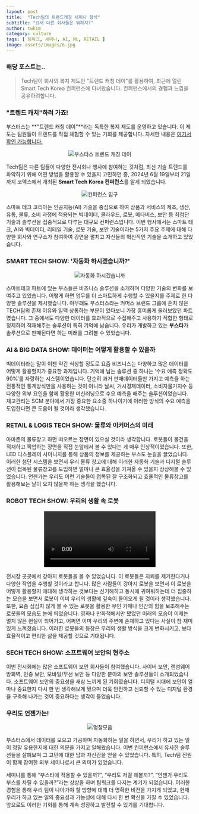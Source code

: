 ```yaml
---
layout: post
title:  "Tech팀의 트랜드캐칭 세미나 참석"
subtitle: "요새 다른 회사들은 뭐하지?"
author: twkim
category: culture
tags: [ 팀워크, 세미나, AI, ML, RETAIL ]
image: assets/images/6.jpg
---
```


### 해당 포스트는..
> Tech팀이 회사의 복지 제도인 "트렌드 캐칭 데이"를 활용하여, 최근에 열린 Smart Tech Korea 컨퍼런스에 다녀왔습니다. 컨퍼런스에서의 경험과 느낌을 공유하려합니다.

### "트렌드 캐치"하러 가죠!

부스터스는 **"트렌드 캐칭 데이"**라는 독특한 복지 제도를 운영하고 있습니다. 이 제도는 팀원들이 트렌드를 직접 체험할 수 있는 기회를 제공합니다. 자세한 내용은 <a href="https://brunch.co.kr/@boosters/28">여기서 확인 가능합니다.</a>

<p style="text-align: center;">
  <img src="/assets/images/2024-07/trend-catching-day.png" alt="부스터스 트렌드 캐칭 데이">
</p>

Tech팀은 다른 팀들이 다양한 전시회나 행사에 참여하는 것처럼, 최신 기술 트렌드를 파악하기 위해 어떤 방법을 활용할 수 있을지 고민하던 중, 2024년 6월 19일부터 21일까지 코엑스에서 개최된 **Smart Tech Korea 컨퍼런스**를 알게 되었습니다.

<p style="text-align: center;">
  <img src="/assets/images/2024-07/stk_boosters_tech.jpg" alt="컨퍼런스 입구">
</p>

스마트 테크 코리아는 인공지능(AI) 기술을 중심으로 하여 상품과 서비스의 제조, 생산, 유통, 물류, 소비 과정에 적용되는 빅데이터, 클라우드, 로봇, 메타버스, 보안 등 최첨단 기술과 솔루션을 집중적으로 다루는 대규모 컨퍼런스입니다. 이번 행사에서는 스마트 테크, AI와 빅데이터, 리테일 기술, 로봇 기술, 보안 기술이라는 5가지 주요 주제에 대해 다양한 회사와 연구소가 참여하여 강연을 펼치고 자신들의 혁신적인 기술을 소개하고 있었습니다.


### SMART TECH SHOW: '자동화 하시겠습니까?'

<p style="text-align: center;">
  <img src="assets\images\2024-07\shell_we_automatic.jpg" alt="자동화 하시겠습니까">
</p>

스마트테크 파트에 있는 부스들은 비즈니스 솔루션을 소개하며 다양한 기술의 변화를 보여주고 있었습니다. 어떻게 하면 업무를 더 스마트하게 수행할 수 있을지를 주제로 한 다양한 솔루션을 제시했습니다. 아무래도 부스터스라는 커머스 브랜드 그룹에 흔치 않은 TECH팀의 존재 이유와 일맥 상통하는 부분이 있다보니 가장 흥미롭게 둘러보았던 파트였습니다. 그 중에서도 다양한 데이터를 효과적으로 수집해주고 사용하기 적합한 형태로 정제하여 적재해주는 솔루션이 특히 기억에 남습니다. 우리가 개발하고 있는 **부스타**가 솔루션으로 판매된다면 하는 미래를 그려볼 수 있었습니다. 


### AI & BIG DATA SHOW: 데이터는 어떻게 활용할 수 있을까

빅데이터라는 말이 이젠 약간 식상할 정도로 요즘 비즈니스는 다양하고 많은 데이터를 어떻게 활용할지가 중요한 과제입니다. 기억에 남는 솔루션 중 하나는 ‘수요 예측 정확도 90%’를 자랑하는 시스템이었습니다. 단순히 과거 판매데이터들만 가지고 예측을 하는 전통적인 통계방식만을 사용하는 것이 아니라 날씨, 거시경제데이터, 소비자물가지수 등 다양한 외부 요인을 함께 활용한 머신러닝으로 수요 예측을 해주는 솔루션이었습니다. 재고관리는 SCM 분야에서 가장 중요한 요소중 하나이기에 이러한 방식의 수요 예측을 도입한다면 큰 도움이 될 것이라 생각했습니다.


### RETAIL & LOGIS TECH SHOW: 물류와 이커머스의 미래

아마존의 물류창고 하면 떠오르는 장면이 있으실 것이라 생각합니다. 로봇들이 물건을 적재하고 픽업하는 장면을 직접 눈앞에서 볼 수 있다는 게 매우 인상적이었습니다. 또한, LED 디스플레이 사이니지를 통해 상품의 정보를 제공하는 부스도 눈길을 끌었습니다. 이러한 첨단 시스템을 보면서 우리 물류 창고에 대해 이러한 자동화 기술과 디지털 솔루션이 접목된 물류창고를 도입하면 얼마나 큰 효율성을 가져올 수 있을지 상상해볼 수 있었습니다. 언젠가는 우리도 이런 기술들이 접목된 잘 구조화되고 효율적인 물류창고를 활용해보는 날이 오지 않을까 하는 생각을 했습니다.


### ROBOT TECH SHOW: 우리의 생활 속 로봇

<p style="text-align: center;">
  <video controls>
  <source src="/assets/images/2024-07/robot_dog.MOV" alt="로봇 강아지">
  </video>
</p>

전시장 곳곳에서 강아지 로봇들을 볼 수 있었습니다. 이 로봇들은 지뢰를 제거한다거나 다양한 작업을 수행할 것이라고 합니다. 많은 사람들이 강아지 로봇을 보면서 이 로봇을 어떻게 활용할지 에대해 생각하는 것보다는 신기해하고 동시에 귀여워하는데 더 집중하는 모습을 보면서 로봇이 이미 우리의 생활에 깊숙이 들어오게 될 것이라 생각했습니다. 또한, 요즘 심심치 않게 볼 수 있는 로봇을 활용한 무인 카페나 인간의 힘을 보조해주는 로봇들의 모습도 눈에 띄었습니다. 영화나 만화책에서만 봤었던 미래의 모습이 이제는 멀지 않은 현실이 되어가고, 어쩌면 이미 우리의 주변에 존재하고 있다는 사실이 참 재미있게 느껴졌습니다. 이러한 로봇들의 등장은 우리의 생활 방식을 크게 변화시키고, 보다 효율적이고 편리한 삶을 제공할 것으로 기대됩니다. 


### SECH TECH SHOW: 소프트웨어 보안의 현주소

이번 전시회에는 많은 소프트웨어 보안 회사들이 참여했습니다. 사이버 보안, 랜섬웨어 방화벽, 인증 보안, 모바일/무선 보안 등 다양한 분야의 보안 솔루션들이 소개되었습니다. 소프트웨어 보안의 중요성을 새삼 느끼게 된 기회였습니다. 디지털 시대에 보안이 얼마나 중요한지 다시 한 번 생각해보게 됐으며 더욱 안전하고 신뢰할 수 있는 디지털 환경을 구축해 나가는 것이 중요하다는 생각이 들었습니다.


### 우리도 언젠가는!

<p style="text-align: center;">
  <img src="/assets/images/2024-07/stk_boosters_tech.jpg" alt="명찰모음">
</p>

부스터스에서 데이터를 모으고 가공하며 자동화하는 일을 하면서, 우리가 하고 있는 일이 정말 유용한지에 대한 의문을 가지고 일해왔습니다. 이번 컨퍼런스에서 유사한 솔루션들을 살펴보며 그 고민에 대한 답과 자신감을 얻을 수 있었습니다. 특히, Tech팀 전원이 함께 참여한 외부 세미나로서 큰 의미가 있었습니다.

세미나를 통해 “부스타에 적용할 수 있을까?”, “우리도 저걸 해볼까?”, “언젠가 우리도 부스를 차릴 수 있을까?”라는 상상을 하며 팀워크를 다지는 계기가 되었습니다. 이러한 경험을 통해 우리 팀이 나아가야 할 방향에 대해 더 명확한 비전을 가지게 되었고, 현재 우리가 하고 있는 일의 중요성과 가능성에 대해 다시 한 번 확신을 가질 수 있었습니다. 앞으로도 이러한 기회를 통해 계속 성장하고 발전할 수 있기를 기대합니다.

